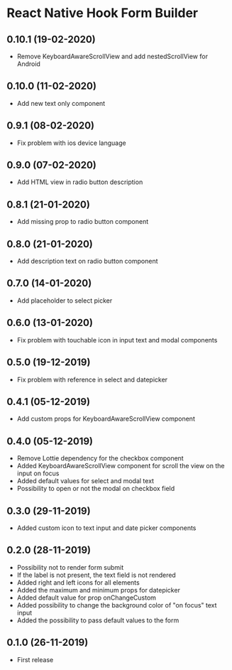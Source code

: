 # React Native Hook Form Builder

## 0.10.1 (19-02-2020)
- Remove KeyboardAwareScrollView and add nestedScrollView for Android

## 0.10.0 (11-02-2020)
- Add new text only component

## 0.9.1 (08-02-2020)
- Fix problem with ios device language

## 0.9.0 (07-02-2020)
- Add HTML view in radio button description

## 0.8.1 (21-01-2020)
- Add missing prop to radio button component

## 0.8.0 (21-01-2020)
- Add description text on radio button component

## 0.7.0 (14-01-2020)
- Add placeholder to select picker

## 0.6.0 (13-01-2020)
- Fix problem with touchable icon in input text and modal components

## 0.5.0 (19-12-2019)
- Fix problem with reference in select and datepicker

## 0.4.1 (05-12-2019)
- Add custom props for KeyboardAwareScrollView component

## 0.4.0 (05-12-2019)
- Remove Lottie dependency for the checkbox component
- Added KeyboardAwareScrollView component for scroll the view on the input on focus
- Added default values for select and modal text
- Possibility to open or not the modal on checkbox field

## 0.3.0 (29-11-2019)
- Added custom icon to text input and date picker components

## 0.2.0 (28-11-2019)
- Possibility not to render form submit
- If the label is not present, the text field is not rendered
- Added right and left icons for all elements
- Added the maximum and minimum props for datepicker
- Added default value for prop onChangeCustom
- Added possibility to change the background color of "on focus" text input
- Added the possibility to pass default values to the form

## 0.1.0 (26-11-2019)
- First release